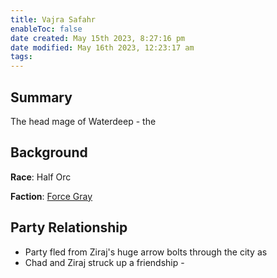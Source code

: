 ```yaml
---
title: Vajra Safahr
enableToc: false
date created: May 15th 2023, 8:27:16 pm
date modified: May 16th 2023, 12:23:17 am
tags: 
---
```

## Summary
The head mage of Waterdeep - the

## Background
**Race**: Half Orc

**Faction**: [Force Gray](content/Factions/Force%20Gray.md)

## Party Relationship
- Party fled from Ziraj's huge arrow bolts through the city as
- Chad and Ziraj struck up a friendship -
